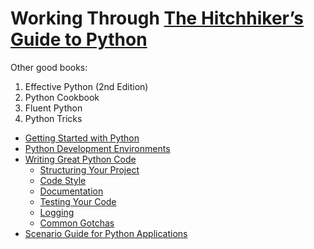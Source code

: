 # Working Through [The Hitchhiker’s Guide to Python](https://docs.python-guide.org/)

Other good books:

1. Effective Python (2nd Edition)
2. Python Cookbook
3. Fluent Python
4. Python Tricks

* [Getting Started with Python](1_GettingStartedWithPython/README.md)
* [Python Development Environments](2_PythonDevelopmentEnvironments/README.md)
* [Writing Great Python Code](3_WritingGreatPythonCode/README.md)
  * [Structuring Your Project](3_WritingGreatPythonCode/1_StructuringYourProject.md)
  * [Code Style](3_WritingGreatPythonCode/2_CodeStyle.md)
  * [Documentation](3_WritingGreatPythonCode/4_Documentation.md)
  * [Testing Your Code](3_WritingGreatPythonCode/5_TestingYourCode.md)
  * [Logging](3_WritingGreatPythonCode/6_Logging.md)
  * [Common Gotchas](3_WritingGreatPythonCode/7_CommonGotchas.md)
* [Scenario Guide for Python Applications](4_ScenarioGuideForPythonApplications/README.md)
